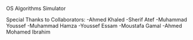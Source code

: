 OS Algorithms Simulator

Special Thanks to Collaborators:
-Ahmed Khaled
-Sherif Atef
-Muhammad Youssef
-Muhammad Hamza
-Youssef Essam
-Moustafa Gamal
-Ahmed Mohamed Ibrahim
